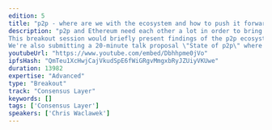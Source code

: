 ```yaml
---
edition: 5
title: "p2p - where are we with the ecosystem and how to push it forward?"
description: "p2p and Ethereum need each other a lot in order to bring decentralized future, but we're not working together very well. Leaders of p2p projects and core blockchain/dapp developers in the same room to build bridges and align plans on day0.Blockchain/dapp people don't know too much about p2p projects and don't have access to p2p stack that they need to build real decentralized applications. p2p people can't navigate blockchain ecosystem, don't know what's needed, don't have access to funding.We've set out to fix all of this in 2019. 3 phases:1.p2p Ecosystem report. Directory and assessment of what works right now.2.p2p ecosystem position paper. How to design p2p ecosystem from first principles and how should we get there, what are the priorities for reasearch/funding.3.p2p infrastructure DAO. Experts from both p2p and Ethereum allocating grants together. $400k already committed to grants.
This breakout session would briefly present findings of the p2p ecosystem report, but would focus on designing perfect p2p ecosystem that would make deliver everything needed to make Ethereum ecosystem happy.
We're also submitting a 20-minute talk proposal \"State of p2p\" where leaders of key p2p projects we would present learnings from this workshop on day1."
youtubeUrl: "https://www.youtube.com/embed/Dbhhpme0jVo"
ipfsHash: "QmTeu1XcHwjCajVkudSpE6fWiGRgvMmgxbRyJZUiyVKUwe"
duration: 13982
expertise: "Advanced"
type: "Breakout"
track: "Consensus Layer"
keywords: []
tags: ['Consensus Layer']
speakers: ['Chris Waclawek']
---
```

